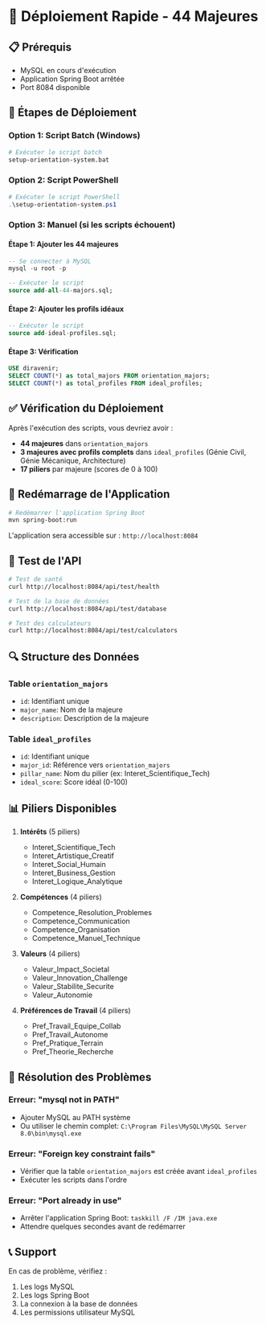 # 🚀 Déploiement Rapide - 44 Majeures

## 📋 Prérequis
- MySQL en cours d'exécution
- Application Spring Boot arrêtée
- Port 8084 disponible

## 🔧 Étapes de Déploiement

### Option 1: Script Batch (Windows)
```bash
# Exécuter le script batch
setup-orientation-system.bat
```

### Option 2: Script PowerShell
```powershell
# Exécuter le script PowerShell
.\setup-orientation-system.ps1
```

### Option 3: Manuel (si les scripts échouent)

#### Étape 1: Ajouter les 44 majeures
```sql
-- Se connecter à MySQL
mysql -u root -p

-- Exécuter le script
source add-all-44-majors.sql;
```

#### Étape 2: Ajouter les profils idéaux
```sql
-- Exécuter le script
source add-ideal-profiles.sql;
```

#### Étape 3: Vérification
```sql
USE diravenir;
SELECT COUNT(*) as total_majors FROM orientation_majors;
SELECT COUNT(*) as total_profiles FROM ideal_profiles;
```

## ✅ Vérification du Déploiement

Après l'exécution des scripts, vous devriez avoir :
- **44 majeures** dans `orientation_majors`
- **3 majeures avec profils complets** dans `ideal_profiles` (Génie Civil, Génie Mécanique, Architecture)
- **17 piliers** par majeure (scores de 0 à 100)

## 🚀 Redémarrage de l'Application

```bash
# Redémarrer l'application Spring Boot
mvn spring-boot:run
```

L'application sera accessible sur : `http://localhost:8084`

## 🧪 Test de l'API

```bash
# Test de santé
curl http://localhost:8084/api/test/health

# Test de la base de données
curl http://localhost:8084/api/test/database

# Test des calculateurs
curl http://localhost:8084/api/test/calculators
```

## 🔍 Structure des Données

### Table `orientation_majors`
- `id`: Identifiant unique
- `major_name`: Nom de la majeure
- `description`: Description de la majeure

### Table `ideal_profiles`
- `id`: Identifiant unique
- `major_id`: Référence vers `orientation_majors`
- `pillar_name`: Nom du pilier (ex: Interet_Scientifique_Tech)
- `ideal_score`: Score idéal (0-100)

## 📊 Piliers Disponibles

1. **Intérêts** (5 piliers)
   - Interet_Scientifique_Tech
   - Interet_Artistique_Creatif
   - Interet_Social_Humain
   - Interet_Business_Gestion
   - Interet_Logique_Analytique

2. **Compétences** (4 piliers)
   - Competence_Resolution_Problemes
   - Competence_Communication
   - Competence_Organisation
   - Competence_Manuel_Technique

3. **Valeurs** (4 piliers)
   - Valeur_Impact_Societal
   - Valeur_Innovation_Challenge
   - Valeur_Stabilite_Securite
   - Valeur_Autonomie

4. **Préférences de Travail** (4 piliers)
   - Pref_Travail_Equipe_Collab
   - Pref_Travail_Autonome
   - Pref_Pratique_Terrain
   - Pref_Theorie_Recherche

## 🚨 Résolution des Problèmes

### Erreur: "mysql not in PATH"
- Ajouter MySQL au PATH système
- Ou utiliser le chemin complet: `C:\Program Files\MySQL\MySQL Server 8.0\bin\mysql.exe`

### Erreur: "Foreign key constraint fails"
- Vérifier que la table `orientation_majors` est créée avant `ideal_profiles`
- Exécuter les scripts dans l'ordre

### Erreur: "Port already in use"
- Arrêter l'application Spring Boot: `taskkill /F /IM java.exe`
- Attendre quelques secondes avant de redémarrer

## 📞 Support

En cas de problème, vérifiez :
1. Les logs MySQL
2. Les logs Spring Boot
3. La connexion à la base de données
4. Les permissions utilisateur MySQL

